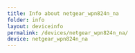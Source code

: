 ```yaml
---
title: Info about netgear_wpn824n_na
folder: info
layout: deviceinfo
permalink: /devices/netgear_wpn824n_na/
device: netgear_wpn824n_na
---
```


